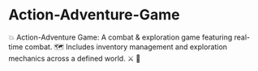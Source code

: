 # Action-Adventure-Game
💥 Action-Adventure Game: A combat &amp; exploration game featuring real-time combat. 🗺️ Includes inventory management and exploration mechanics across a defined world. ⚔️ 🧭
